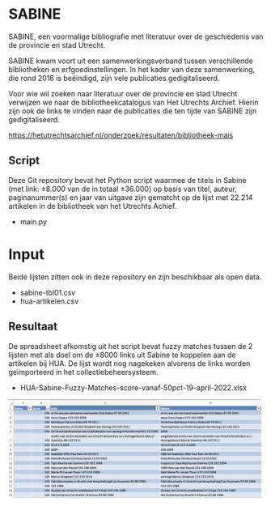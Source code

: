 # SABINE

SABINE, een voormalige bibliografie met literatuur over de geschiedenis van de provincie en stad Utrecht.

SABINE kwam voort uit een samenwerkingsverband tussen verschillende bibliotheken en erfgoedinstellingen. In het kader van deze samenwerking, die rond 2016 is beëindigd, zijn vele publicaties gedigitaliseerd.

Voor wie wil zoeken naar literatuur over de provincie en stad Utrecht verwijzen we naar de bibliotheekcatalogus van Het Utrechts Archief. Hierin zijn ook de links te vinden naar de publicaties die ten tijde van SABINE zijn gedigitaliseerd. 

https://hetutrechtsarchief.nl/onderzoek/resultaten/bibliotheek-mais


## Script

Deze Git repository bevat het Python script waarmee de titels in Sabine (met link: ±8.000 van de in totaal ±36.000) op basis van titel, auteur, paginanummer(s) en jaar van uitgave zijn gematcht op de lijst met 22.214 artikelen in de bibliotheek van het Utrechts Achief. 

* main.py

# Input

Beide lijsten zitten ook in deze repository en zijn beschikbaar als open data.

* sabine-tbl01.csv
* hua-artikelen.csv

## Resultaat

De spreadsheet afkomstig uit het script bevat fuzzy matches tussen de 2 lijsten met als doel om de ±8000 links uit Sabine te koppelen aan de artikelen bij HUA. De lijst wordt nog nagekeken alvorens de links worden geïmporteerd in het collectiebeheersysteem.

* HUA-Sabine-Fuzzy-Matches-score-vanaf-50pct-19-april-2022.xlsx

<img src="screenshot.png" width="500">
